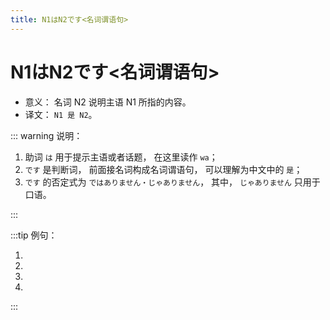 ```yaml
---
title: N1はN2です<名词谓语句>
---
```


# N1はN2です<名词谓语句>

- 意义： 名词 N2 说明主语 N1 所指的内容。
- 译文： `N1 是 N2`。

::: warning 说明：

1. 助词 `は` 用于提示主语或者话题， 在这里读作 `wa`；
2. `です` 是判断词， 前面接名词构成名词谓语句， 可以理解为中文中的 `是`；
3. `です` 的否定式为 `ではありません・じゃありません`， 其中， `じゃありません` 只用于口语。

:::

:::tip 例句：

1. <grammer-content sentence="こちら**は**[高橋/たかはし][美穂/みほ]さん**です**。" trans='这位是高桥美穗。' />
2. <grammer-content sentence="[王/おう]さん**は**[日本/にほん][語科/ごか]の[方/かた]**です**。" trans='小王是日语系的。' />
3. <grammer-content sentence="[王/おう]さん**は**[高橋/たかはし]さんの[知り合い/しりあい]**ではありません**。" trans='小王不是高桥的熟人。' />
4. <grammer-content sentence="[鈴木/すずき]さん**は**[語科/ごか][留学生/りゅうがくせい]**じゃありません**。" trans='铃木不是语言系的留学生。' />

:::
